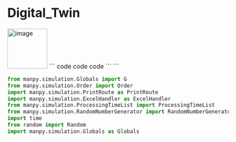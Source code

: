 # Digital_Twin

<img width="91" alt="image" src="https://user-images.githubusercontent.com/72768576/207613930-0d0d1318-58c2-4211-828b-59aa6040373a.png">
```
code
code
code
```
```

```python
from manpy.simulation.Globals import G
from manpy.simulation.Order import Order
import manpy.simulation.PrintRoute as PrintRoute
import manpy.simulation.ExcelHandler as ExcelHandler
from manpy.simulation.ProcessingTimeList import ProcessingTimeList
from manpy.simulation.RandomNumberGenerator import RandomNumberGenerator
import time
from random import Random
import manpy.simulation.Globals as Globals
```
